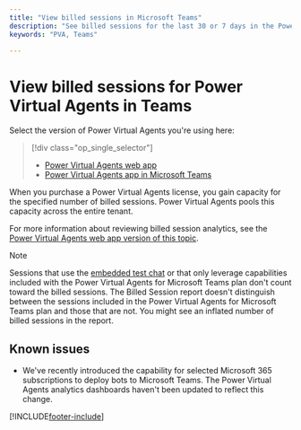 ```yaml
---
title: "View billed sessions in Microsoft Teams"
description: "See billed sessions for the last 30 or 7 days in the Power Virtual Agents app in Microsoft Teams."
keywords: "PVA, Teams"

---
```


# View billed sessions for Power Virtual Agents in Teams

Select the version of Power Virtual Agents you're using here:

> [!div class="op_single_selector"]
>
> - [Power Virtual Agents web app](../analytics-billed-sessions.md)
> - [Power Virtual Agents app in Microsoft Teams](analytics-billed-sessions-teams.md)

When you purchase a Power Virtual Agents license, you gain capacity for the specified number of billed sessions. Power Virtual Agents pools this capacity across the entire tenant.

For more information about reviewing billed session analytics, see the [Power Virtual Agents web app version of this topic](../analytics-billed-sessions.md).

> [!NOTE]
> Sessions that use the [embedded test chat](authoring-test-bot-teams.md) or that only leverage capabilities included with the Power Virtual Agents for Microsoft Teams plan don't count toward the billed sessions.
> The Billed Session report doesn't distinguish between the sessions included in the Power Virtual Agents for Microsoft Teams plan and those that are not. You might see an inflated number of billed sessions in the report.

## Known issues

- We've recently introduced the capability for selected Microsoft 365 subscriptions to deploy bots to Microsoft Teams. The Power Virtual Agents analytics dashboards haven't been updated to reflect this change.

[!INCLUDE[footer-include](../includes/footer-banner.md)]
